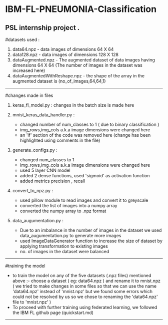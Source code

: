 # IBM-FL-PNEUMONIA-Classification
PSL internship project .
-----------------------------------------------------------------------------------------------------------------------------------------------
#datasets used :
1. data64.npz - data images of dimensions 64 X 64
2. data128.npz - data images of dimensions 128 X 128
3. dataAugmented.npz - The augmented dataset of data images having dimensions 64 X 64 (The number of images in the dataset was increased here)
4. dataAugmentedWithReshape.npz - the shape of the array in the augmented dataset is (no_of_images,64,64,1)
-----------------------------------------------------------------------------------------------------------------------------------------------
#changes made in files
1. keras_fl_model.py : 
   changes in the batch size is made here
   
2. mnist_keras_data_handler.py :
   - changed number of num_classes to 1  ( due to binary classification )
   - img_rows,img_cols a.k.a image dimensions were changed here
   - an 'if' section of the code was removed here (change has been highlighted using comments in the file)
   
3. generate_configs.py :
   - changed num_classes to 1
   - img_rows,img_cols a.k.a image dimensions were changed here
   - used 5 layer CNN model
   - added 2 dense functions, used 'sigmoid' as activation function
   - added metrics precision , recall
  
4. convert_to_npz.py :
   - used pillow module to read images and convert it to greyscale
   - converted the list of images into a numpy array
   - converted the numpy array to .npz format
   
5. data_augumentation.py :
   - Due to an imbalance in the number of images in the dataset we used data_augumentation.py to generate more images 
   - used ImageDataGenerator function to increase the size of dataset by applying transformation to existing images
   - no. of images in the dataset were balanced
-----------------------------------------------------------------------------------------------------------------------------------------------
#training the model
   - to train the model on any of the five datasets (.npz files) mentioned above :-
     choose a dataset ( eg: data64.npz ) and rename it to mnist.npz 
       ( we tried to make changes in some files so that we can use the name 'data64.npz' instead of 'mnist.npz' but we found some errors which
         could not be resolved by us so we chose to renaming the 'data64.npz' file to 'mnist.npz' )
   - To proceed with further training using federated learning, we followed the IBM FL github page (quickstart.md)
----------------------------------------------------------------------------------------------------------------------------------------------
    
  






